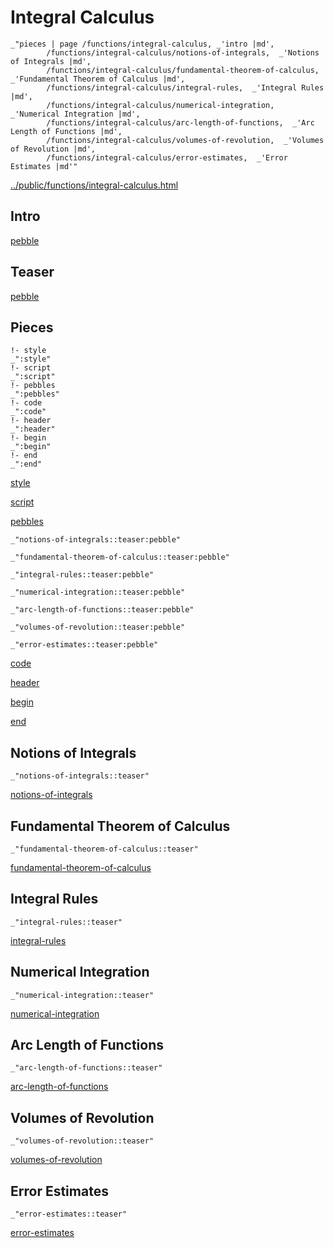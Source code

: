 # Integral Calculus

    _"pieces | page /functions/integral-calculus, _'intro |md',
            /functions/integral-calculus/notions-of-integrals,  _'Notions of Integrals |md',
            /functions/integral-calculus/fundamental-theorem-of-calculus,  _'Fundamental Theorem of Calculus |md',
            /functions/integral-calculus/integral-rules,  _'Integral Rules |md',
            /functions/integral-calculus/numerical-integration,  _'Numerical Integration |md',
            /functions/integral-calculus/arc-length-of-functions,  _'Arc Length of Functions |md',
            /functions/integral-calculus/volumes-of-revolution,  _'Volumes of Revolution |md',
            /functions/integral-calculus/error-estimates,  _'Error Estimates |md'"

[../public/functions/integral-calculus.html](# "save:")


## Intro

[pebble]()

## Teaser

[pebble]()

## Pieces

    !- style
    _":style"
    !- script
    _":script"
    !- pebbles
    _":pebbles"
    !- code
    _":code"
    !- header
    _":header"
    !- begin
    _":begin"
    !- end
    _":end"

[style]() 

[script]()

[pebbles]()

    _"notions-of-integrals::teaser:pebble"

    _"fundamental-theorem-of-calculus::teaser:pebble"

    _"integral-rules::teaser:pebble"

    _"numerical-integration::teaser:pebble"

    _"arc-length-of-functions::teaser:pebble"

    _"volumes-of-revolution::teaser:pebble"

    _"error-estimates::teaser:pebble"


[code]()



[header]()

[begin]()

[end]()

## Notions of Integrals

    _"notions-of-integrals::teaser"


[notions-of-integrals](pages/functions_integral-calculus_notions-of-integrals.md "load:")

## Fundamental Theorem of Calculus

    _"fundamental-theorem-of-calculus::teaser"


[fundamental-theorem-of-calculus](pages/functions_integral-calculus_fundamental-theorem-of-calculus.md "load:")

## Integral Rules

    _"integral-rules::teaser"


[integral-rules](pages/functions_integral-calculus_integral-rules.md "load:")

## Numerical Integration

    _"numerical-integration::teaser"


[numerical-integration](pages/functions_integral-calculus_numerical-integration.md "load:")

## Arc Length of Functions

    _"arc-length-of-functions::teaser"


[arc-length-of-functions](pages/functions_integral-calculus_arc-length-of-functions.md "load:")

## Volumes of Revolution

    _"volumes-of-revolution::teaser"


[volumes-of-revolution](pages/functions_integral-calculus_volumes-of-revolution.md "load:")

## Error Estimates

    _"error-estimates::teaser"


[error-estimates](pages/functions_integral-calculus_error-estimates.md "load:")
